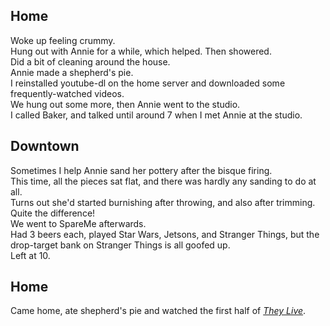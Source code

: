 ## Home
Woke up feeling crummy.  
Hung out with Annie for a while, which helped. Then showered.  
Did a bit of cleaning around the house.  
Annie made a shepherd's pie.  
I reinstalled youtube-dl on the home server and downloaded some frequently-watched videos.  
We hung out some more, then Annie went to the studio.  
I called Baker, and talked until around 7 when I met Annie at the studio.  

## Downtown
Sometimes I help Annie sand her pottery after the bisque firing.  
This time, all the pieces sat flat, and there was hardly any sanding to do at all.  
Turns out she'd started burnishing after throwing, and also after trimming.  Quite the difference!  
We went to SpareMe afterwards.  
Had 3 beers each, played Star Wars, Jetsons, and Stranger Things, but the drop-target bank on Stranger Things is all goofed up.  
Left at 10.  

## Home
Came home, ate shepherd's pie and watched the first half of [_They Live_](https://en.wikipedia.org/wiki/They_Live).  
